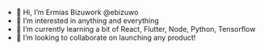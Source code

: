 - 👋 Hi, I’m Ermias Bizuwork @ebizuwo
- 👀 I’m interested in anything and everything
- 🌱 I’m currently learning a bit of React, Flutter, Node, Python, Tensorflow
- 💞️ I’m looking to collaborate on launching any product!

<!---
ebizuwo/ebizuwo is a ✨ special ✨ repository because its `README.md` (this file) appears on your GitHub profile.
You can click the Preview link to take a look at your changes.
--->

